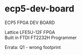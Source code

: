 # ecp5-dev-board
ECP5 FPGA DEV BOARD

Lattice LFE5U-12F FPGA  
Built in FTDI FT2232H Programmer

Errata:
Q1 - wrong footprint

